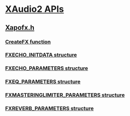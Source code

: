 # [XAudio2 APIs](../_xaudio2/index.md)
## [Xapofx.h](index.md)
### [CreateFX function](../xapofx/nf-xapofx-createfx.md)
### [FXECHO_INITDATA structure](../xapofx/ns-xapofx-fxecho_initdata.md)
### [FXECHO_PARAMETERS structure](../xapofx/ns-xapofx-fxecho_parameters.md)
### [FXEQ_PARAMETERS structure](../xapofx/ns-xapofx-fxeq_parameters.md)
### [FXMASTERINGLIMITER_PARAMETERS structure](../xapofx/ns-xapofx-fxmasteringlimiter_parameters.md)
### [FXREVERB_PARAMETERS structure](../xapofx/ns-xapofx-fxreverb_parameters.md)
